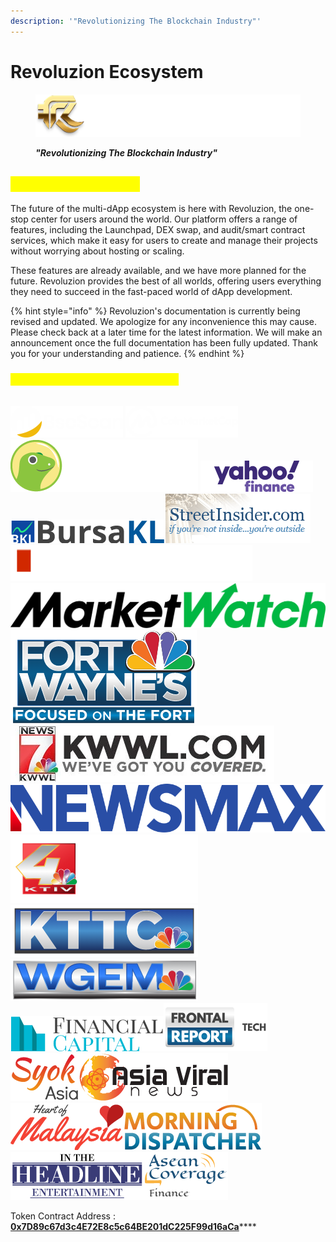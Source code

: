 ```yaml
---
description: '"Revolutionizing The Blockchain Industry"'
---
```


# Revoluzion Ecosystem

<figure><img src=".gitbook/assets/RevoluzionLogoFullBright.png" alt=""><figcaption><p><em><strong>"Revolutionizing The Blockchain Industry"</strong></em></p></figcaption></figure>

## <mark style="color:yellow;">What Is Revoluzion?</mark>

The future of the multi-dApp ecosystem is here with Revoluzion, the one-stop center for users around the world. Our platform offers a range of features, including the Launchpad, DEX swap, and audit/smart contract services, which make it easy for users to create and manage their projects without worrying about hosting or scaling.&#x20;

These features are already available, and we have more planned for the future. Revoluzion provides the best of all worlds, offering users everything they need to succeed in the fast-paced world of dApp development.

{% hint style="info" %}
Revoluzion's documentation is currently being revised and updated. We apologize for any inconvenience this may cause. Please check back at a later time for the latest information. We will make an announcement once the full documentation has been fully updated. Thank you for your understanding and patience.
{% endhint %}

### <mark style="color:yellow;">**Revoluzion Has Been Featured On**</mark>

\
<img src=".gitbook/assets/BSC-scan-1.png" alt="" data-size="line"> <img src=".gitbook/assets/image (41).png" alt="" data-size="line"> <img src=".gitbook/assets/image (39).png" alt="" data-size="line"> <img src=".gitbook/assets/image (16).png" alt="" data-size="line"><img src=".gitbook/assets/image (7).png" alt="https://bursakl.com/news/apocgame-announces-its-doxed-nft-game-apocalypse/370879" data-size="line"><img src=".gitbook/assets/image (34).png" alt="" data-size="line"><img src=".gitbook/assets/image (13).png" alt="" data-size="line"><img src=".gitbook/assets/image (21).png" alt="" data-size="line"><img src=".gitbook/assets/image (8).png" alt="" data-size="line"><img src=".gitbook/assets/image (14).png" alt="" data-size="line"><img src=".gitbook/assets/image (22).png" alt="" data-size="line"><img src=".gitbook/assets/image (40).png" alt="" data-size="line"><img src=".gitbook/assets/image (38).png" alt="" data-size="line"><img src=".gitbook/assets/image (17).png" alt="" data-size="line"><img src=".gitbook/assets/image (3).png" alt="" data-size="line"><img src=".gitbook/assets/image (20).png" alt="" data-size="line"><img src=".gitbook/assets/image (23).png" alt="" data-size="line"><img src=".gitbook/assets/image (11).png" alt="" data-size="line"><img src=".gitbook/assets/image (2).png" alt="" data-size="line"><img src=".gitbook/assets/image.png" alt="" data-size="line"><img src=".gitbook/assets/image (15).png" alt="" data-size="line"><img src=".gitbook/assets/image (31).png" alt="" data-size="line">

Token Contract Address : [**0x7D89c67d3c4E72E8c5c64BE201dC225F99d16aCa**](https://bscscan.com/token/0x7D89c67d3c4E72E8c5c64BE201dC225F99d16aCa)****
